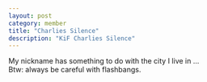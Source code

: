 ```yaml
---
layout: post
category: member
title: "Charlies Silence"
description: "KiF Charlies Silence"
---
```


My nickname has something to do with the city I live in ...<br>
Btw: always be careful with flashbangs.
